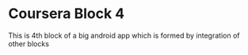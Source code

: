 # Coursera Block 4
This is 4th block of a big android app which is formed by integration of other blocks
